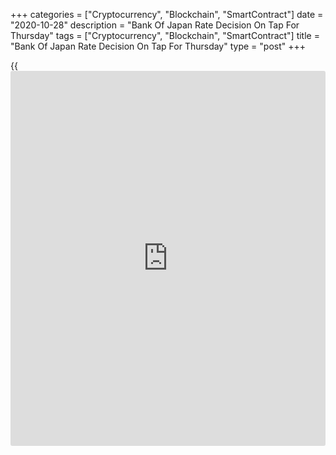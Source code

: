 +++
categories = ["Cryptocurrency", "Blockchain", "SmartContract"]
date = "2020-10-28"
description = "Bank Of Japan Rate Decision On Tap For Thursday"
tags = ["Cryptocurrency", "Blockchain", "SmartContract"]
title = "Bank Of Japan Rate Decision On Tap For Thursday"
type = "post"
+++

{{<iframe id="large-banner" src="https://www.bounty.group/#slide=9.0" width="100%" height="600" scrolling="no" style="border: 0px solid rgb(216, 221, 230); border-radius: 3px;">}}

The Bank of Japan will wrap up its monetary [policy](https://www.fintechee.com/policy/) meeting and then
announce its decision on interest rates, highlighting a busy day for
Asia-Pacific economic activity. The central bank is widely expected to
keep its benchmark lending rate unchanged at -0.1 percent although it
may introduce other forms of stimulus.

Japan also will release September figures for retail sales and October
figures for consumer confidence. In August, retail sales gained 4.6
percent on month and fell 1.9 percent on year, while the consumer
confidence index score in September was 32.7.

Australia will see Q3 numbers for import and export prices; in the three
months prior, import prices were down 1.9 percent on quarter and export
prices were down 2.4 percent.

Singapore will provide September figures for import and export prices
and producer prices, as well as preliminary Q3 data for unemployment. In
August, import prices were down 6.8 percent on year, export prices
dropped 8.2 percent on year and producer prices tumbled 9.4 percent on
year. In the previous three months, the jobless rate was 2.8 percent.

Finally, the [markets][1] in Malaysia and Indonesia are closed on
Thursday in observance of the birth of the prophet Muhammad. Malaysia
will re-open on Friday, while Indonesia is off until Monday.

For comments and feedback [contact](https://www.playgroundfx.com/contact/): editorial@rtt[news](https://www.letsplayfx.com/blog/forex-news-website/).com

[Economic News][2]

 **What parts of the world are seeing the best (and worst) economic
performances lately? Click[here][3] to check out our [Econ Scorecard][3]
and find out! See up-to-the-moment [ranking](https://www.playgroundfx.com/blog/crypto-exchange-ranking/)s for the best and worst
performers in [GDP][4], [unemployment rate][5], [inflation][6] and much
more.**

   1. www.rtt[news](https://www.letsplayfx.com/blog/forex-news-website/).com/Content/Markets.aspx
   2. www.rtt[news](https://www.letsplayfx.com/blog/forex-news-website/).com/Content/EconomicNews.aspx
   3. www.rtt[news](https://www.letsplayfx.com/blog/forex-news-website/).com/economic-scorecard/world-rank/retail-sales/highest-performance.aspx
   4. www.rtt[news](https://www.letsplayfx.com/blog/forex-news-website/).com/economic-scorecard/world-rank/GDP/highest-performance.aspx
   5. www.rtt[news](https://www.letsplayfx.com/blog/forex-news-website/).com/economic-scorecard/world-rank/unemployment-rate/lowest-performance.aspx
   6. www.rtt[news](https://www.letsplayfx.com/blog/forex-news-website/).com/economic-scorecard/world-rank/CPI/highest-performance.aspx